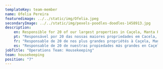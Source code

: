 ```yaml
---
templateKey: team-member
name: Ofelia Pereira
featuredimage: ../../static/img/Ofelia.jpeg
secondaryImage: ../../static/img/pexels-poodles-doodles-1458913.jpg
description: 
    en: Responsible for 20 of our largest properties in Caçela, Manta Rota, Altura and Castro Marim, Ofelia brings passion and strength to the Housekeeping team with a strong, ´can do´ attitude. No job is too large for Ofelia!
    pt: "Responsável por 20 das nossas maiores propriedades em Cacela, Manta Rota, Altura e Castro Marim, Ofélia traz paixão e força à equipa de Housekeeping com uma atitude forte e decidida. Nenhum trabalho é demasiado grande para a Ofélia!"
    fr: "Responsable de 20 de nos plus grandes propriétés à Caçela, Manta Rota, Altura et Castro Marim, Ofelia apporte passion et force à l'équipe d'entretien ménager avec une attitude forte et «pouvant faire». Aucun travail n'est trop grand pour Ofelia !"
    es: "Responsable de 20 de nuestras propiedades más grandes en Caçela, Manta Rota, Altura y Castro Marim, Ofelia aporta pasión y fuerza al equipo de limpieza con una fuerte actitud de 'puedo hacerlo'. ¡Ningún trabajo es demasiado grande para Ofelia!"
jobTitle: "Operations Team: Housekeeping"
team: housekeeping
position: "7"
---
```


